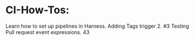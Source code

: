 # CI-How-Tos: 
Learn how to set up pipelines in Harness.
Adding Tags trigger 2. #3
Testing Pull request event expressions. 43
